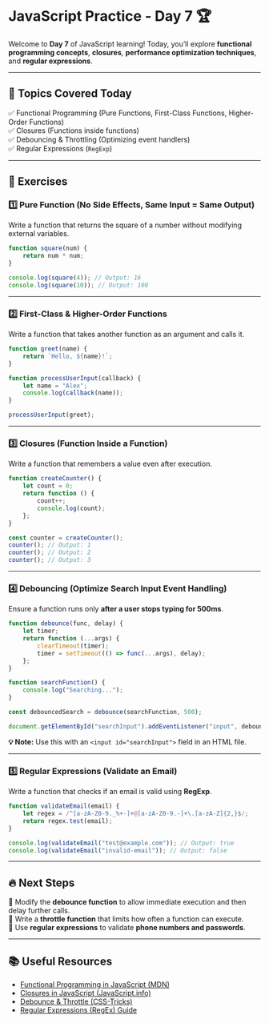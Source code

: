 # **JavaScript Practice - Day 7 🏆**  

Welcome to **Day 7** of JavaScript learning! Today, you’ll explore **functional programming concepts**, **closures**, **performance optimization techniques**, and **regular expressions**.  

---

## **📌 Topics Covered Today**  
✅ Functional Programming (Pure Functions, First-Class Functions, Higher-Order Functions)  
✅ Closures (Functions inside functions)  
✅ Debouncing & Throttling (Optimizing event handlers)  
✅ Regular Expressions (`RegExp`)  

---

## **📝 Exercises**  

### **1️⃣ Pure Function (No Side Effects, Same Input = Same Output)**  
Write a function that returns the square of a number without modifying external variables.  

```javascript
function square(num) {
    return num * num;
}

console.log(square(4)); // Output: 16
console.log(square(10)); // Output: 100
```

---

### **2️⃣ First-Class & Higher-Order Functions**  
Write a function that takes another function as an argument and calls it.  

```javascript
function greet(name) {
    return `Hello, ${name}!`;
}

function processUserInput(callback) {
    let name = "Alex";
    console.log(callback(name));
}

processUserInput(greet);
```

---

### **3️⃣ Closures (Function Inside a Function)**  
Write a function that remembers a value even after execution.  

```javascript
function createCounter() {
    let count = 0;
    return function () {
        count++;
        console.log(count);
    };
}

const counter = createCounter();
counter(); // Output: 1
counter(); // Output: 2
counter(); // Output: 3
```

---

### **4️⃣ Debouncing (Optimize Search Input Event Handling)**  
Ensure a function runs only **after a user stops typing for 500ms**.  

```javascript
function debounce(func, delay) {
    let timer;
    return function (...args) {
        clearTimeout(timer);
        timer = setTimeout(() => func(...args), delay);
    };
}

function searchFunction() {
    console.log("Searching...");
}

const debouncedSearch = debounce(searchFunction, 500);

document.getElementById("searchInput").addEventListener("input", debouncedSearch);
```

**💡 Note:** Use this with an `<input id="searchInput">` field in an HTML file.  

---

### **5️⃣ Regular Expressions (Validate an Email)**  
Write a function that checks if an email is valid using **RegExp**.  

```javascript
function validateEmail(email) {
    let regex = /^[a-zA-Z0-9._%+-]+@[a-zA-Z0-9.-]+\.[a-zA-Z]{2,}$/;
    return regex.test(email);
}

console.log(validateEmail("test@example.com")); // Output: true
console.log(validateEmail("invalid-email")); // Output: false
```

---

## **🔥 Next Steps**  
📌 Modify the **debounce function** to allow immediate execution and then delay further calls.  
📌 Write a **throttle function** that limits how often a function can execute.  
📌 Use **regular expressions** to validate **phone numbers and passwords**.  

---

## **📚 Useful Resources**  
- [Functional Programming in JavaScript (MDN)](https://developer.mozilla.org/en-US/docs/Glossary/Functional_programming)  
- [Closures in JavaScript (JavaScript.info)](https://javascript.info/closure)  
- [Debounce & Throttle (CSS-Tricks)](https://css-tricks.com/debouncing-throttling-explained-examples/)  
- [Regular Expressions (RegEx) Guide](https://regex101.com/)  